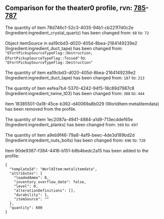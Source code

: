 ## Comparison for the theater0 profile, rvn: [785](https://github.com/PRO100KatYT/FortniteProfileRevisions/tree/main/profiles/theater0/785%20theater0.json)-[787](https://github.com/PRO100KatYT/FortniteProfileRevisions/tree/main/profiles/theater0/787%20theater0.json)

The quantity of item 78d746c1-52c3-4035-94b1-cb221f7d0c2e (Ingredient:ingredient_crystal_quartz) has been changed from: `68` to: `72`
<br><br>
Object itemSource in ea19cbd3-d020-405d-8bea-2164149239e2 (Ingredient:ingredient_duct_tape) has been changed from: `"EFortPickupSourceTypeFlag::Destruction, EFortPickupSourceTypeFlag::Tossed"` to: `"EFortPickupSourceTypeFlag::Destruction"`
<br><br>
The quantity of item ea19cbd3-d020-405d-8bea-2164149239e2 (Ingredient:ingredient_duct_tape) has been changed from: `187` to: `213`
<br><br>
The quantity of item eefea7b4-5370-4242-94f5-18c89d7987c8 (Ingredient:ingredient_twine_t03) has been changed from: `388` to: `444`
<br><br>
Item 18385501-0a18-45ce-b392-d40069a8b029 (WorldItem:metalitemdata) has been removed from the profile.
<br><br>
The quantity of item 1ec2087a-4941-4884-a1d9-713ecddef65e (Ingredient:ingredient_planks) has been changed from: `569` to: `697`
<br><br>
The quantity of item a9eb9f46-79a8-4af9-beec-4de3d189bd2d (Ingredient:ingredient_nuts_bolts) has been changed from: `696` to: `720`
<br><br>
Item 90de9387-f384-4416-b151-b8b4bedc2a15 has been added to the profile:

```
{
  "templateId": "WorldItem:metalitemdata",
  "attributes": {
    "loadedAmmo": 0,
    "inventory_overflow_date": false,
    "level": 0,
    "alterationDefinitions": [],
    "durability": 1,
    "itemSource": ""
  },
  "quantity": 600
}
```

<br><br>
